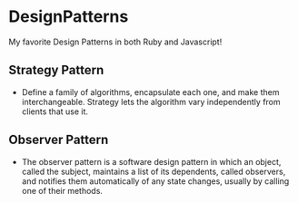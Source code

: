 # DesignPatterns
My favorite Design Patterns in both Ruby and Javascript!

## Strategy Pattern
- Define a family of algorithms, encapsulate each one, and make them interchangeable. Strategy lets the algorithm vary independently from clients that use it.

## Observer Pattern 
- The observer pattern is a software design pattern in which an object, called the subject, maintains a list of its dependents, called observers, and notifies them automatically of any state changes, usually by calling one of their methods. 
